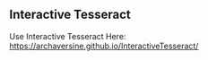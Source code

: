 ## Interactive Tesseract

Use Interactive Tesseract Here: https://archaversine.github.io/InteractiveTesseract/
